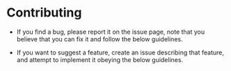 # Contributing

- If you find a bug, please report it on the issue page, note that you believe that you can fix it and follow the below guidelines.

- If you want to suggest a feature, create an issue describing that feature, and attempt to implement it obeying the below guidelines.